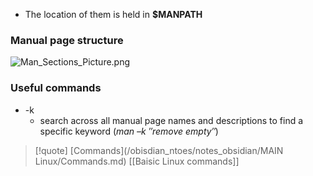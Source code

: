 
- The location of them is held in **$MANPATH**
### Manual page structure 
![Man_Sections_Picture.png](/static/Man_Sections_Picture.png)


### Useful commands
- -k 
	-  search across all manual page names and descriptions to find a specific keyword (*man –k ″remove empty″*)




>[!quote] [Commands](/obisdian_ntoes/notes_obsidian/MAIN Linux/Commands.md)  [[Baisic Linux commands]]